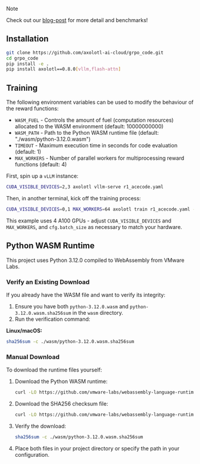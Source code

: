 
> [!NOTE] 
> Check out our [blog-post](https://axolotlai.substack.com/p/training-llms-w-interpreter-feedback-wasm) for more detail and benchmarks!

## Installation

```bash
git clone https://github.com/axolotl-ai-cloud/grpo_code.git
cd grpo_code
pip install -e .
pip install axolotl==0.8.0[vllm,flash-attn]
```

## Training

The following environment variables can be used to modify the behaviour of the reward functions:
- `WASM_FUEL` - Controls the amount of fuel (computation resources) allocated to the WASM environment (default: 10000000000)
- `WASM_PATH` - Path to the Python WASM runtime file (default: "./wasm/python-3.12.0.wasm")
- `TIMEOUT` - Maximum execution time in seconds for code evaluation (default: 1)
- `MAX_WORKERS` - Number of parallel workers for multiprocessing reward functions (default: 4)

First, spin up a `vLLM` instance:

```bash
CUDA_VISIBLE_DEVICES=2,3 axolotl vllm-serve r1_acecode.yaml
```

Then, in another terminal, kick off the training process:

```bash
CUDA_VISIBLE_DEVICES=0,1 MAX_WORKERS=64 axolotl train r1_acecode.yaml --num-processes 2
```

This example uses 4 A100 GPUs - adjust `CUDA_VISIBLE_DEVICES` and `MAX_WORKERS`, and `cfg.batch_size` as necessary to match your hardware.

## Python WASM Runtime

This project uses Python 3.12.0 compiled to WebAssembly from VMware Labs.

### Verify an Existing Download
If you already have the WASM file and want to verify its integrity:

1. Ensure you have both `python-3.12.0.wasm` and `python-3.12.0.wasm.sha256sum` in the `wasm` directory.
2. Run the verification command:

**Linux/macOS:**
```bash
sha256sum -c ./wasm/python-3.12.0.wasm.sha256sum
```

### Manual Download
To download the runtime files yourself:

1. Download the Python WASM runtime:
   ```bash
   curl -LO https://github.com/vmware-labs/webassembly-language-runtimes/releases/download/python%2F3.12.0%2B20231211-040d5a6/python-3.12.0.wasm -o ./wasm/python-3.12.0.wasm
   ```

2. Download the SHA256 checksum file:
   ```bash
   curl -LO https://github.com/vmware-labs/webassembly-language-runtimes/releases/download/python%2F3.12.0%2B20231211-040d5a6/python-3.12.0.wasm.sha256sum -o ./wasm/python-3.12.0.wasm.sha256sum
   ```

3. Verify the download:
   ```bash
   sha256sum -c ./wasm/python-3.12.0.wasm.sha256sum
   ```

4. Place both files in your project directory or specify the path in your configuration.